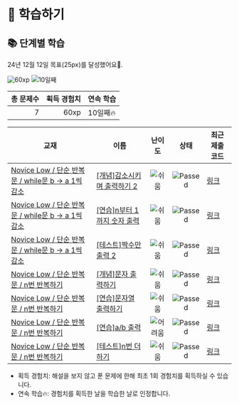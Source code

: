 # 📖 학습하기

## 📚 단계별 학습
24년 12월 12일 목표(25px)를 달성했어요🥳.

![60xp](https://img.shields.io/badge/EXP-60xp-%235cb85c.svg?for-the-badge)
![10일째](https://img.shields.io/badge/연속학습-10일째-%23E34F26.svg?for-the-badge)

|총 문제수|획득 경험치|연속 학습|
|---:|---:|---|
7|60xp|10일째🔥|

|교재|이름|난이도|상태|최근 제출 코드|
|---|---|:---:|:---:|---|
|[Novice Low / 단순 반복문 / while문 b → a 1씩 감소](https://www.codetree.ai/missions?missionId=4)|[[개념]감소시키며 출력하기 2](https://www.codetree.ai/missions/4/problems/decrease-and-print-2)|![쉬움][easy]|![Passed][passed]|[링크](https://github.com/murang-kr/CodeTree/blob/main/241212/%EA%B0%90%EC%86%8C%EC%8B%9C%ED%82%A4%EB%A9%B0%20%EC%B6%9C%EB%A0%A5%ED%95%98%EA%B8%B0%202/decrease-and-print-2.py)|
|[Novice Low / 단순 반복문 / while문 b → a 1씩 감소](https://www.codetree.ai/missions?missionId=4)|[[연습]n부터 1까지 숫자 출력](https://www.codetree.ai/missions/4/problems/print-n-to-1)|![쉬움][easy]|![Passed][passed]|[링크](https://github.com/murang-kr/CodeTree/blob/main/241212/n%EB%B6%80%ED%84%B0%201%EA%B9%8C%EC%A7%80%20%EC%A0%95%EC%88%98%20%EC%B6%9C%EB%A0%A5/print-n-to-1.py)|
|[Novice Low / 단순 반복문 / while문 b → a 1씩 감소](https://www.codetree.ai/missions?missionId=4)|[[테스트]짝수만 출력 2](https://www.codetree.ai/missions/4/problems/output-only-even-2)|![쉬움][easy]|![Passed][passed]|[링크](https://github.com/murang-kr/CodeTree/blob/main/241212/%EC%A7%9D%EC%88%98%EB%A7%8C%20%EC%B6%9C%EB%A0%A5%202/output-only-even-2.py)|
|[Novice Low / 단순 반복문 / n번 반복하기](https://www.codetree.ai/missions?missionId=4)|[[개념]문자 출력하기](https://www.codetree.ai/missions/4/problems/print-text)|![쉬움][easy]|![Passed][passed]|[링크](https://github.com/murang-kr/CodeTree/blob/main/241212/%EB%AC%B8%EC%9E%90%20%EC%B6%9C%EB%A0%A5%ED%95%98%EA%B8%B0/print-text.py)|
|[Novice Low / 단순 반복문 / n번 반복하기](https://www.codetree.ai/missions?missionId=4)|[[연습]문자열 출력하기](https://www.codetree.ai/missions/4/problems/print-string)|![쉬움][easy]|![Passed][passed]|[링크](https://github.com/murang-kr/CodeTree/blob/main/241212/%EB%AC%B8%EC%9E%90%EC%97%B4%20%EC%B6%9C%EB%A0%A5%ED%95%98%EA%B8%B0/print-string.py)|
|[Novice Low / 단순 반복문 / n번 반복하기](https://www.codetree.ai/missions?missionId=4)|[[연습]a/b 출력](https://www.codetree.ai/missions/4/problems/a-divide-b)|![어려움][hard]|![Passed][passed]|[링크](https://github.com/murang-kr/CodeTree/blob/main/241212/a/b%20%EC%B6%9C%EB%A0%A5/a-divide-b.py)|
|[Novice Low / 단순 반복문 / n번 반복하기](https://www.codetree.ai/missions?missionId=4)|[[테스트]n번 더하기](https://www.codetree.ai/missions/4/problems/add-n-times)|![쉬움][easy]|![Passed][passed]|[링크](https://github.com/murang-kr/CodeTree/blob/main/241212/n%EB%B2%88%20%EB%8D%94%ED%95%98%EA%B8%B0/add-n-times.py)|


* 획득 경험치: 해설을 보지 않고 푼 문제에 한해 최초 1회 경험치를 획득하실 수 있습니다.
* 연속 학습🔥: 경험치를 획득한 날을 학습한 날로 인정합니다.










[b5]: https://img.shields.io/badge/Bronze_5-%235D3E31.svg
[b4]: https://img.shields.io/badge/Bronze_4-%235D3E31.svg
[b3]: https://img.shields.io/badge/Bronze_3-%235D3E31.svg
[b2]: https://img.shields.io/badge/Bronze_2-%235D3E31.svg
[b1]: https://img.shields.io/badge/Bronze_1-%235D3E31.svg
[s5]: https://img.shields.io/badge/Silver_5-%23394960.svg
[s4]: https://img.shields.io/badge/Silver_4-%23394960.svg
[s3]: https://img.shields.io/badge/Silver_3-%23394960.svg
[s2]: https://img.shields.io/badge/Silver_2-%23394960.svg
[s1]: https://img.shields.io/badge/Silver_1-%23394960.svg
[g5]: https://img.shields.io/badge/Gold_5-%23FFC433.svg
[g4]: https://img.shields.io/badge/Gold_4-%23FFC433.svg
[g3]: https://img.shields.io/badge/Gold_3-%23FFC433.svg
[g2]: https://img.shields.io/badge/Gold_2-%23FFC433.svg
[g1]: https://img.shields.io/badge/Gold_1-%23FFC433.svg
[p5]: https://img.shields.io/badge/Platinum_5-%2376DDD8.svg
[p4]: https://img.shields.io/badge/Platinum_4-%2376DDD8.svg
[p3]: https://img.shields.io/badge/Platinum_3-%2376DDD8.svg
[p2]: https://img.shields.io/badge/Platinum_2-%2376DDD8.svg
[p1]: https://img.shields.io/badge/Platinum_1-%2376DDD8.svg
[passed]: https://img.shields.io/badge/Passed-%23009D27.svg
[failed]: https://img.shields.io/badge/Failed-%23D24D57.svg
[easy]: https://img.shields.io/badge/쉬움-%235cb85c.svg?for-the-badge
[medium]: https://img.shields.io/badge/보통-%23FFC433.svg?for-the-badge
[hard]: https://img.shields.io/badge/어려움-%23D24D57.svg?for-the-badge